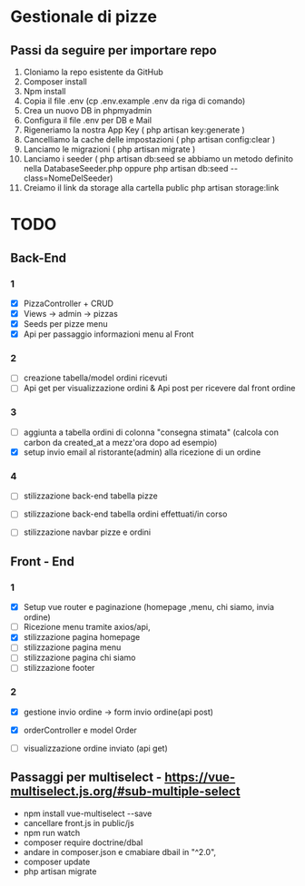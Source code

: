 # Gestionale di pizze

## Passi da seguire per importare repo
1. Cloniamo la repo esistente da GitHub
2. Composer install
3. Npm install
4. Copia il file .env (cp .env.example .env da riga di comando)
5. Crea un nuovo DB in phpmyadmin
6. Configura il file .env per DB e Mail
7. Rigeneriamo la nostra App Key ( php artisan key:generate )
8. Cancelliamo la cache delle impostazioni ( php artisan config:clear )
9. Lanciamo le migrazioni ( php artisan migrate )
10. Lanciamo i seeder ( php artisan db:seed se abbiamo un metodo definito nella
DatabaseSeeder.php oppure php artisan db:seed --class=NomeDelSeeder)
11. Creiamo il link da storage alla cartella public php artisan storage:link

# TODO

## Back-End
### 1
- [x] PizzaController + CRUD
- [x] Views -> admin -> pizzas
- [X] Seeds per pizze menu
- [X] Api per passaggio informazioni menu al Front

### 2
- [ ] creazione tabella/model ordini ricevuti
- [ ] Api get per visualizzazione ordini & Api post per ricevere dal front ordine

### 3
- [ ] aggiunta a tabella ordini di colonna "consegna stimata" (calcola con carbon da created_at a mezz'ora dopo ad esempio)
- [x] setup invio email al ristorante(admin) alla ricezione di un ordine

### 4
- [ ] stilizzazione back-end tabella pizze
- [ ] stilizzazione back-end tabella ordini effettuati/in corso
- [ ] stilizzazione navbar pizze e ordini


## Front - End
### 1
- [x] Setup vue router e paginazione (homepage ,menu, chi siamo, invia ordine)
- [ ] Ricezione menu tramite axios/api,
- [x] stilizzazione pagina homepage
- [ ] stilizzazione pagina menu
- [ ] stilizzazione pagina chi siamo
- [ ] stilizzazione footer

### 2
- [x] gestione invio ordine -> form invio ordine(api post)
- [x] orderController e model Order
- [ ] visualizzazione ordine inviato (api get)


## Passaggi per multiselect -   https://vue-multiselect.js.org/#sub-multiple-select
- npm install vue-multiselect --save
- cancellare front.js in public/js
- npm run watch
- composer require doctrine/dbal
- andare in composer.json e cmabiare dbail in "^2.0",
- composer update
- php artisan migrate
